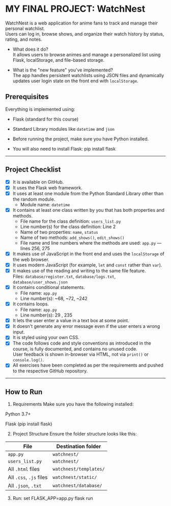 # MY FINAL PROJECT: WatchNest

WatchNest is a web application for anime fans to track and manage their personal watchlist.  
Users can log in, browse shows, and organize their watch history by status, rating, and notes.

- What does it do?  
  It allows users to browse animes and manage a personalized list using Flask, localStorage, and file-based storage.

- What is the "new feature" you've implemented?  
  The app handles persistent watchlists using JSON files and dynamically updates user login state on the front end with `localStorage`.


## Prerequisites

Everything is implemented using:
- Flask (standard for this course)
- Standard Library modules like `datetime` and `json`

- Before running the project, make sure you have Python installed.
- You will also need to install Flask:
    pip install flask

---

## Project Checklist

- [x] It is available on GitHub.
- [x] It uses the Flask web framework.
- [x] It uses at least one module from the Python Standard Library other than the random module.  
  - Module name: `datetime`
- [x] It contains at least one class written by you that has both properties and methods.  
  - File name for the class definition: `users_list.py`  
  - Line number(s) for the class definition: Line 2  
  - Name of two properties: `name`, `status`  
  - Name of two methods: `add_shows()`, `edit_shows()`  
  - File name and line numbers where the methods are used: `app.py` — lines 256, 275
- [x] It makes use of JavaScript in the front end and uses the `localStorage` of the web browser.
- [x] It uses modern JavaScript (for example, `let` and `const` rather than `var`).
- [x] It makes use of the reading and writing to the same file feature.  
  Files: `database/register.txt`, `database/logs.txt`, `database/user_shows.json`
- [x] It contains conditional statements.  
  - File name: `app.py`  
  - Line number(s): ~68, ~72, ~242
- [x] It contains loops.  
  - File name: `app.py`  
  - Line number(s): 29 , 235 
- [x] It lets the user enter a value in a text box at some point.  
- [x] It doesn't generate any error message even if the user enters a wrong input.  
- [x] It is styled using your own CSS.  
- [x] The code follows code and style conventions as introduced in the course, is fully documented, and contains no unused code.  
  User feedback is shown in-browser via HTML, not via `print()` or `console.log()`.
- [x] All exercises have been completed as per the requirements and pushed to the respective GitHub repository.

---

## How to Run

1. Requirements
Make sure you have the following installed:

Python 3.7+

Flask (pip install flask)

2. Project Structure
Ensure the folder structure looks like this:

| File                    | Destination folder     |
| ----------------------- | ---------------------- |
| `app.py`                | `watchnest/`           |
| `users_list.py`         | `watchnest/`           |
| All `.html` files       | `watchnest/templates/` |
| All `.css`, `.js` files | `watchnest/static/`    |
| All `.json`, `.txt`     | `watchnest/database/`  |

3. Run:
set FLASK_APP=app.py
flask run